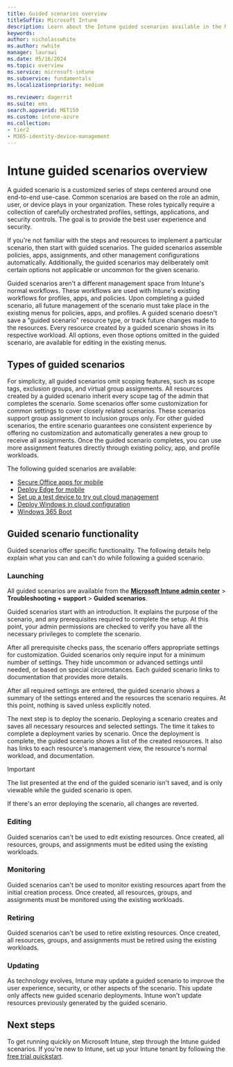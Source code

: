 ```yaml
---
title: Guided scenarios overview
titleSuffix: Microsoft Intune
description: Learn about the Intune guided scenarios available in the Microsoft 365 Device Management portal.
keywords:
author: nicholasswhite
ms.author: nwhite
manager: laurawi
ms.date: 05/16/2024
ms.topic: overview
ms.service: microsoft-intune
ms.subservice: fundamentals
ms.localizationpriority: medium

ms.reviewer: dagerrit
ms.suite: ems
search.appverid: MET150
ms.custom: intune-azure
ms.collection:
- tier2
- M365-identity-device-management
---
```


# Intune guided scenarios overview

A guided scenario is a customized series of steps centered around one end-to-end use-case. Common scenarios are based on the role an admin, user, or device plays in your organization. These roles typically require a collection of carefully orchestrated profiles, settings, applications, and security controls. The goal is to provide the best user experience and security.

If you're not familiar with the steps and resources to implement a particular scenario, then start with guided scenarios. The guided scenarios assemble policies, apps, assignments, and other management configurations automatically. Additionally, the guided scenarios may deliberately omit certain options not applicable or uncommon for the given scenario. 

Guided scenarios aren't a different management space from Intune's normal workflows. These workflows are used with Intune's existing workflows for profiles, apps, and policies. Upon completing a guided scenario, all future management of the scenario must take place in the existing menus for policies, apps, and profiles. A guided scenario doesn't save a "guided scenario" resource type, or track future changes made to the resources. Every resource created by a guided scenario shows in its respective workload. All options, even those options omitted in the guided scenario, are available for editing in the existing menus.

## Types of guided scenarios

For simplicity, all guided scenarios omit scoping features, such as scope tags, exclusion groups, and virtual group assignments. All resources created by a guided scenario inherit every scope tag of the admin that completes the scenario. Some scenarios offer some customization for common settings to cover closely related scenarios. These scenarios support group assignment to inclusion groups only. For other guided scenarios, the entire scenario guarantees one consistent experience by offering no customization and automatically generates a new group to receive all assignments. Once the guided scenario completes, you can use more assignment features directly through existing policy, app, and profile workloads.

The following guided scenarios are available:

- [Secure Office apps for mobile](guided-scenarios-office-mobile.md)
- [Deploy Edge for mobile](guided-scenarios-edge.md)
- [Set up a test device to try out cloud management](guided-scenarios-cloud-managed-pc.md)
- [Deploy Windows in cloud configuration](cloud-configuration.md)
- [Windows 365 Boot](/windows-365/enterprise/windows-365-boot-guide)

## Guided scenario functionality

Guided scenarios offer specific functionality. The following details help explain what you can and can't do while following a guided scenario.

### Launching  

All guided scenarios are available from the **[Microsoft Intune admin center](https://go.microsoft.com/fwlink/?linkid=2109431)** > **Troubleshooting + support** > **Guided scenarios**.

Guided scenarios start with an introduction. It explains the purpose of the scenario, and any prerequisites required to complete the setup. At this point, your admin permissions are checked to verify you have all the necessary privileges to complete the scenario.  

After all prerequisite checks pass, the scenario offers appropriate settings for customization. Guided scenarios only require input for a minimum number of settings. They hide uncommon or advanced settings until needed, or based on special circumstances. Each guided scenario links to documentation that provides more details.

After all required settings are entered, the guided scenario shows a summary of the settings entered and the resources the scenario requires. At this point, nothing is saved unless explicitly noted.

The next step is to deploy the scenario. Deploying a scenario creates and saves all necessary resources and selected settings. The time it takes to complete a deployment varies by scenario. Once the deployment is complete, the guided scenario shows a list of the created resources. It also has links to each resource's management view, the resource's normal workload, and documentation.

> [!IMPORTANT]
> The list presented at the end of the guided scenario isn't saved, and is only viewable while the guided scenario is open.

If there's an error deploying the scenario, all changes are reverted.

### Editing

Guided scenarios can't be used to edit existing resources. Once created, all resources, groups, and assignments must be edited using the existing workloads.

### Monitoring

Guided scenarios can't be used to monitor existing resources apart from the initial creation process. Once created, all resources, groups, and assignments must be monitored using the existing workloads.

### Retiring

Guided scenarios can't be used to retire existing resources. Once created, all resources, groups, and assignments must be retired using the existing workloads.

### Updating

As technology evolves, Intune may update a guided scenario to improve the user experience, security, or other aspects of the scenario. This update only affects new guided scenario deployments. Intune won't update resources previously generated by the guided scenario.

## Next steps

To get running quickly on Microsoft Intune, step through the Intune guided scenarios. If you're new to Intune, set up your Intune tenant by following the [free trial quickstart](free-trial-sign-up.md).
